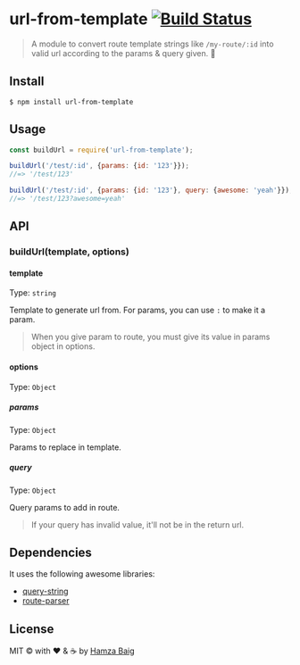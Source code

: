 # url-from-template [![Build Status](https://travis-ci.com/hamxabaig/url-from-template.svg?branch=master)](https://travis-ci.com/hamxabaig/url-from-template)

> A module to convert route template strings like `/my-route/:id` into valid url according to the params & query given. :rocket:


## Install

```
$ npm install url-from-template
```


## Usage

```js
const buildUrl = require('url-from-template');

buildUrl('/test/:id', {params: {id: '123'}});
//=> '/test/123'

buildUrl('/test/:id', {params: {id: '123'}, query: {awesome: 'yeah'}});
//=> '/test/123?awesome=yeah'
```


## API

### buildUrl(template, options)

#### template

Type: `string`

Template to generate url from. For params, you can use `:` to make it a param.
> When you give param to route, you must give its value in params object in options.

#### options

Type: `Object`

##### params

Type: `Object`<br>

Params to replace in template.

##### query

Type: `Object`<br>

Query params to add in route. 
> If your query has invalid value, it'll not be in the return url.

## Dependencies

It uses the following awesome libraries:
- [query-string](https://github.com/sindresorhus/query-string)
- [route-parser](https://github.com/rcs/route-parser)

## License

MIT © with :heart: & :coffee: by [Hamza Baig](http://hamxabaig.github.io)

